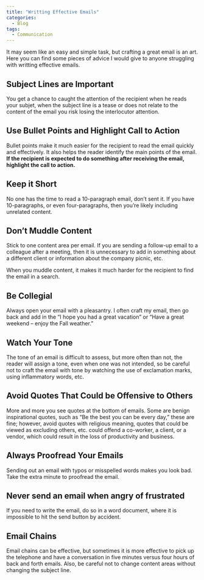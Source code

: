 ```yaml
---
title: "Writting Effective Emails"
categories:
  - Blog
tags:
  - Communication
---
```


It may seem like an easy and simple task, but crafting a great email is an art. Here you can find some pieces of advice I would give to anyone struggling with writting effective emails.

<h2>Subject Lines are Important</h2>

You get a chance to caught the attention of the recipient when he reads your subjet, when the subject line is a tease or does not relate to the content of the email you risk losing the interlocutor attention.

<h2>Use Bullet Points and Highlight Call to Action</h2>

Bullet points make it much easier for the recipient to read the email quickly and effectively. It also helps the reader identify the main points of the email. 
<b>If the recipient is expected to do something after receiving the email, highlight the call to action.</b>

<h2>Keep it Short</h2>

No one has the time to read a 10-paragraph email, don’t sent it. If you have 10-paragraphs, or even four-paragraphs, then you’re likely including unrelated content.

<h2>Don’t Muddle Content</h2>

Stick to one content area per email. If you are sending a follow-up email to a colleague after a meeting, then it is unnecessary to add in something about a different client or information about the company picnic, etc. 

When you muddle content, it makes it much harder for the recipient to find the email in a search.

<h2>Be Collegial</h2>

Always open your email with a pleasantry. I often craft my email, then go back and add in the “I hope you had a great vacation” or “Have a great weekend – enjoy the Fall weather.”

<h2>Watch Your Tone</h2>

The tone of an email is difficult to assess, but more often than not, the reader will assign a tone, even when one was not intended, so be careful not to craft the email with tone by watching the use of exclamation marks, using inflammatory words, etc.

<h2>Avoid Quotes That Could be Offensive to Others</h2>

More and more you see quotes at the bottom of emails. Some are benign inspirational quotes, such as “Be the best you can be every day,” these are fine; however, avoid quotes with religious meaning, quotes that could be viewed as excluding others, etc. could offend a co-worker, a client, or a vendor, which could result in the loss of productivity and business.

<h2>Always Proofread Your Emails</h2>

Sending out an email with typos or misspelled words makes you look bad. Take the extra minute to proofread the email.

<h2>Never send an email when angry of frustrated</h2>

If you need to write the email, do so in a word document, where it is impossible to hit the send button by accident.

<h2>Email Chains</h2>

Email chains can be effective, but sometimes it is more effective to pick up the telephone and have a conversation in five minutes versus four hours of back and forth emails. Also, be careful not to change content areas without changing the subject line.